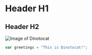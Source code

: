 # Header H1
## Header H2
![Image of Dinotocat](https://octodex.github.com/images/dinotocat.png)

```javascript
var greetings = "This is Dinotocat!";
```
